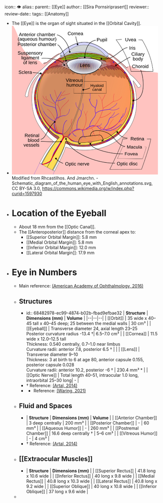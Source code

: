 icon:: 👁️
alias::
parent:: [[Eye]] 
author:: [[Sira Pornsiriprasert]] 
reviewer::
review-date::
tags:: [[Anatomy]]

- The [[Eye]] is the organ of sight situated in the [[Orbital Cavity]].
- ![Schematic_diagram_of_the_human_eye_en.svg](../assets/Schematic_diagram_of_the_human_eye_en_1749557128681_0.svg)
  Modified from Rhcastilhos. And Jmarchn. - Schematic_diagram_of_the_human_eye_with_English_annotations.svg, CC BY-SA 3.0, https://commons.wikimedia.org/w/index.php?curid=1597930
- # Location of the Eyeball
	- About 18 mm from the [[Optic Canal]].
	- The [[Anteroposterior]] distance from the corneal apex to:
		- [[Superior Orbital Margin]]: 5.8 mm
		- [[Medial Orbital Margin]]: 5.8 mm
		- [[Inferior Orbital Margin]]: 12.0 mm
		- [[Lateral Orbital Margin]]: 17.9 mm
- # Eye in Numbers
	- Main reference: [(American Academy of Ophthalmology, 2016)]([[References/americanacademyofophthalmologyFundamentalsPrinciplesOphthalmology2016]])
	- ## Structures
		- id:: 68482978-ec99-4874-b02b-fbad9efbae32
		  | **Structure**     | **Dimensions (mm)**   |    **Volume**      |
		  |--|--|--|
		  | [[Orbit]]  | 35 wide x 40–45 tall x 40–45 deep; 25 between the medial walls                                                                 | 30 cm³ |
		  | [[Eyeball]]        | Transverse diameter 24, axial length 23–25 <br />Posterior curvature radius -13.4 †| 6.5–7.0 cm³ |
		  | [[Cornea]]      | 11.5 wide x 12.0–12.5 tall <br />Thickness: 0.540 centrally, 0.7–1.0 near limbus <br /> Curvature radii: anterior 7.8, posterior 6.5 † |                                |
		  | [[Lens]]      | Transverse diameter 9–10 <br />Thickness: 3 at birth to 6 at age 80, anterior capsule 0.155, posterior capsule 0.028 <br />Curvature radii: anterior 10.2, posterior -6 † | 230.4 mm³ *                    |
		  | [[Optic Nerve]]           | Total length 40–51, intraocular 1.0 long, intraorbital 25–30 long| -                              |
		- † Reference: [(Artal, 2014)]([[References/artalOpticsEyeIts2014]])
		- * Reference: [(Waring, 2021)]([[References/waringCorrelationIntraoperativeOptical2021]])
	- ## Fluid and Spaces
		- | **Structure**         | **Dimensions (mm)**                                                                                              | **Volume**                     |
		  | [[Anterior Chamber]]       | 3 deep centrally                                                                                                 | 200 mm³                        |
		  | [[Posterior Chamber]]     | -                                                                                                                | 60 mm³                         |
		  | [[Aqueous Humor]]         | -                                                                                                                | 260 mm³                        |
		  | [[Postremal Chamber]]     | 16.6 deep centrally †                                                                                            | 5–6 cm³                        |
		  | [[Vitreous Humor]]        | -                                                                                                                | 4 cm³                          |
		- † Reference: [(Artal, 2014)]([[References/artalOpticsEyeIts2014]])
	- ## [[Extraocular Muscles]]
		- | **Structure**         | **Dimensions (mm)**              | 
		  | [[Superior Rectus]]      | 41.8 long x 10.6 wide               | 
		  | [[Inferior Rectus]]        | 40 long x 9.8 wide                   | 
		  | [[Medial Rectus]]         | 40.8 long x 10.3 wide              | 
		  | [[Lateral Rectus]]         | 40.8 long x 9.2 wide                | 
		  | [[Superior Oblique]]     | 40 long x 10.8 wide                 |
		  | [[Inferior Oblique]]      | 37 long x 9.6 wide                     |
	-